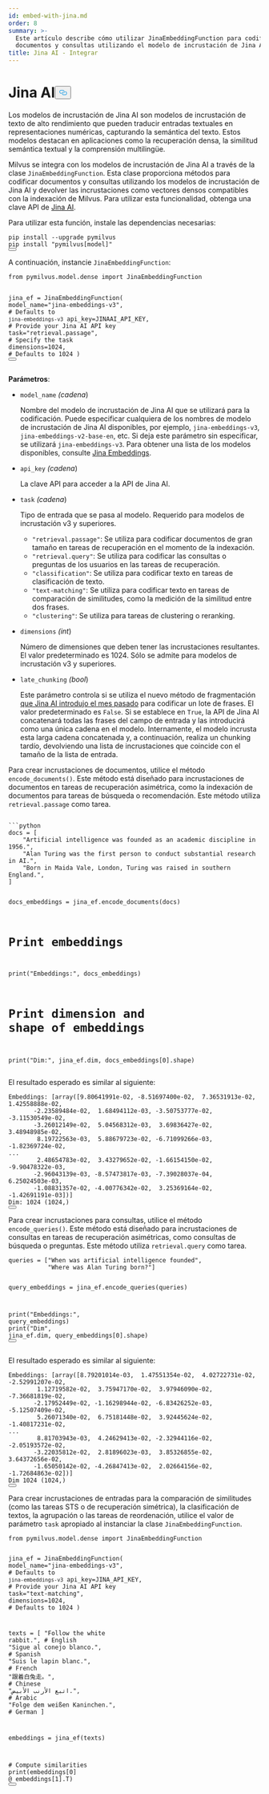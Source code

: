 ```yaml
---
id: embed-with-jina.md
order: 8
summary: >-
  Este artículo describe cómo utilizar JinaEmbeddingFunction para codificar
  documentos y consultas utilizando el modelo de incrustación de Jina AI.
title: Jina AI - Integrar
---
```

<h1 id="Jina-AI" class="common-anchor-header">Jina AI<button data-href="#Jina-AI" class="anchor-icon" translate="no">
      <svg translate="no"
        aria-hidden="true"
        focusable="false"
        height="20"
        version="1.1"
        viewBox="0 0 16 16"
        width="16"
      >
        <path
          fill="#0092E4"
          fill-rule="evenodd"
          d="M4 9h1v1H4c-1.5 0-3-1.69-3-3.5S2.55 3 4 3h4c1.45 0 3 1.69 3 3.5 0 1.41-.91 2.72-2 3.25V8.59c.58-.45 1-1.27 1-2.09C10 5.22 8.98 4 8 4H4c-.98 0-2 1.22-2 2.5S3 9 4 9zm9-3h-1v1h1c1 0 2 1.22 2 2.5S13.98 12 13 12H9c-.98 0-2-1.22-2-2.5 0-.83.42-1.64 1-2.09V6.25c-1.09.53-2 1.84-2 3.25C6 11.31 7.55 13 9 13h4c1.45 0 3-1.69 3-3.5S14.5 6 13 6z"
        ></path>
      </svg>
    </button></h1><p>Los modelos de incrustación de Jina AI son modelos de incrustación de texto de alto rendimiento que pueden traducir entradas textuales en representaciones numéricas, capturando la semántica del texto. Estos modelos destacan en aplicaciones como la recuperación densa, la similitud semántica textual y la comprensión multilingüe.</p>
<p>Milvus se integra con los modelos de incrustación de Jina AI a través de la clase <code translate="no">JinaEmbeddingFunction</code>. Esta clase proporciona métodos para codificar documentos y consultas utilizando los modelos de incrustación de Jina AI y devolver las incrustaciones como vectores densos compatibles con la indexación de Milvus. Para utilizar esta funcionalidad, obtenga una clave API de <a href="https://jina.ai/embeddings/">Jina AI</a>.</p>
<p>Para utilizar esta función, instale las dependencias necesarias:</p>
<pre><code translate="no" class="language-bash">pip install --upgrade pymilvus
pip install <span class="hljs-string">&quot;pymilvus[model]&quot;</span>
<button class="copy-code-btn"></button></code></pre>
<p>A continuación, instancie <code translate="no">JinaEmbeddingFunction</code>:</p>
<pre><code translate="no" class="language-python"><span class="hljs-keyword">from</span> pymilvus.model.dense <span class="hljs-keyword">import</span> JinaEmbeddingFunction

jina_ef = JinaEmbeddingFunction(
    model_name=<span class="hljs-string">&quot;jina-embeddings-v3&quot;</span>, <span class="hljs-comment"># Defaults to `jina-embeddings-v3`</span>
    api_key=JINAAI_API_KEY, <span class="hljs-comment"># Provide your Jina AI API key</span>
    task=<span class="hljs-string">&quot;retrieval.passage&quot;</span>, <span class="hljs-comment"># Specify the task</span>
    dimensions=<span class="hljs-number">1024</span>, <span class="hljs-comment"># Defaults to 1024</span>
)
<button class="copy-code-btn"></button></code></pre>
<p><strong>Parámetros</strong>:</p>
<ul>
<li><p><code translate="no">model_name</code> <em>(cadena</em>)</p>
<p>Nombre del modelo de incrustación de Jina AI que se utilizará para la codificación. Puede especificar cualquiera de los nombres de modelo de incrustación de Jina AI disponibles, por ejemplo, <code translate="no">jina-embeddings-v3</code>, <code translate="no">jina-embeddings-v2-base-en</code>, etc. Si deja este parámetro sin especificar, se utilizará <code translate="no">jina-embeddings-v3</code>. Para obtener una lista de los modelos disponibles, consulte <a href="https://jina.ai/embeddings">Jina Embeddings</a>.</p></li>
<li><p><code translate="no">api_key</code> <em>(cadena</em>)</p>
<p>La clave API para acceder a la API de Jina AI.</p></li>
<li><p><code translate="no">task</code> <em>(cadena</em>)</p>
<p>Tipo de entrada que se pasa al modelo. Requerido para modelos de incrustación v3 y superiores.</p>
<ul>
<li><code translate="no">&quot;retrieval.passage&quot;</code>: Se utiliza para codificar documentos de gran tamaño en tareas de recuperación en el momento de la indexación.</li>
<li><code translate="no">&quot;retrieval.query&quot;</code>: Se utiliza para codificar las consultas o preguntas de los usuarios en las tareas de recuperación.</li>
<li><code translate="no">&quot;classification&quot;</code>: Se utiliza para codificar texto en tareas de clasificación de texto.</li>
<li><code translate="no">&quot;text-matching&quot;</code>: Se utiliza para codificar texto en tareas de comparación de similitudes, como la medición de la similitud entre dos frases.</li>
<li><code translate="no">&quot;clustering&quot;</code>: Se utiliza para tareas de clustering o reranking.</li>
</ul></li>
<li><p><code translate="no">dimensions</code> <em>(int</em>)</p>
<p>Número de dimensiones que deben tener las incrustaciones resultantes. El valor predeterminado es 1024. Sólo se admite para modelos de incrustación v3 y superiores.</p></li>
<li><p><code translate="no">late_chunking</code> <em>(bool</em>)</p>
<p>Este parámetro controla si se utiliza el nuevo método de fragmentación <a href="https://arxiv.org/abs/2409.04701">que Jina AI introdujo el mes pasado</a> para codificar un lote de frases. El valor predeterminado es <code translate="no">False</code>. Si se establece en <code translate="no">True</code>, la API de Jina AI concatenará todas las frases del campo de entrada y las introducirá como una única cadena en el modelo. Internamente, el modelo incrusta esta larga cadena concatenada y, a continuación, realiza un chunking tardío, devolviendo una lista de incrustaciones que coincide con el tamaño de la lista de entrada.</p></li>
</ul>
<p>Para crear incrustaciones de documentos, utilice el método <code translate="no">encode_documents()</code>. Este método está diseñado para incrustaciones de documentos en tareas de recuperación asimétrica, como la indexación de documentos para tareas de búsqueda o recomendación. Este método utiliza <code translate="no">retrieval.passage</code> como tarea.</p>
<pre><code translate="no" class="language-python:">
```python
docs = [
    &quot;Artificial intelligence was founded as an academic discipline in 1956.&quot;,
    &quot;Alan Turing was the first person to conduct substantial research in AI.&quot;,
    &quot;Born in Maida Vale, London, Turing was raised in southern England.&quot;,
]

docs_embeddings = jina_ef.encode_documents(docs)

# Print embeddings
print(&quot;Embeddings:&quot;, docs_embeddings)
# Print dimension and shape of embeddings
print(&quot;Dim:&quot;, jina_ef.dim, docs_embeddings[0].shape)
</code></pre>
<p>El resultado esperado es similar al siguiente:</p>
<pre><code translate="no" class="language-python">Embeddings: [array([<span class="hljs-number">9.80641991e-02</span>, -<span class="hljs-number">8.51697400e-02</span>,  <span class="hljs-number">7.36531913e-02</span>,  <span class="hljs-number">1.42558888e-02</span>,
       -<span class="hljs-number">2.23589484e-02</span>,  <span class="hljs-number">1.68494112e-03</span>, -<span class="hljs-number">3.50753777e-02</span>, -<span class="hljs-number">3.11530549e-02</span>,
       -<span class="hljs-number">3.26012149e-02</span>,  <span class="hljs-number">5.04568312e-03</span>,  <span class="hljs-number">3.69836427e-02</span>,  <span class="hljs-number">3.48948985e-02</span>,
        <span class="hljs-number">8.19722563e-03</span>,  <span class="hljs-number">5.88679723e-02</span>, -<span class="hljs-number">6.71099266e-03</span>, -<span class="hljs-number">1.82369724e-02</span>,
...
        <span class="hljs-number">2.48654783e-02</span>,  <span class="hljs-number">3.43279652e-02</span>, -<span class="hljs-number">1.66154150e-02</span>, -<span class="hljs-number">9.90478322e-03</span>,
       -<span class="hljs-number">2.96043139e-03</span>, -<span class="hljs-number">8.57473817e-03</span>, -<span class="hljs-number">7.39028037e-04</span>,  <span class="hljs-number">6.25024503e-03</span>,
       -<span class="hljs-number">1.08831357e-02</span>, -<span class="hljs-number">4.00776342e-02</span>,  <span class="hljs-number">3.25369164e-02</span>, -<span class="hljs-number">1.42691191e-03</span>])]
Dim: <span class="hljs-number">1024</span> (<span class="hljs-number">1024</span>,)
<button class="copy-code-btn"></button></code></pre>
<p>Para crear incrustaciones para consultas, utilice el método <code translate="no">encode_queries()</code>. Este método está diseñado para incrustaciones de consultas en tareas de recuperación asimétricas, como consultas de búsqueda o preguntas. Este método utiliza <code translate="no">retrieval.query</code> como tarea.</p>
<pre><code translate="no" class="language-python">queries = [<span class="hljs-string">&quot;When was artificial intelligence founded&quot;</span>, 
           <span class="hljs-string">&quot;Where was Alan Turing born?&quot;</span>]

query_embeddings = jina_ef.encode_queries(queries)

<span class="hljs-built_in">print</span>(<span class="hljs-string">&quot;Embeddings:&quot;</span>, query_embeddings)
<span class="hljs-built_in">print</span>(<span class="hljs-string">&quot;Dim&quot;</span>, jina_ef.dim, query_embeddings[<span class="hljs-number">0</span>].shape)
<button class="copy-code-btn"></button></code></pre>
<p>El resultado esperado es similar al siguiente:</p>
<pre><code translate="no" class="language-python">Embeddings: [array([<span class="hljs-number">8.79201014e-03</span>,  <span class="hljs-number">1.47551354e-02</span>,  <span class="hljs-number">4.02722731e-02</span>, -<span class="hljs-number">2.52991207e-02</span>,
        <span class="hljs-number">1.12719582e-02</span>,  <span class="hljs-number">3.75947170e-02</span>,  <span class="hljs-number">3.97946090e-02</span>, -<span class="hljs-number">7.36681819e-02</span>,
       -<span class="hljs-number">2.17952449e-02</span>, -<span class="hljs-number">1.16298944e-02</span>, -<span class="hljs-number">6.83426252e-03</span>, -<span class="hljs-number">5.12507409e-02</span>,
        <span class="hljs-number">5.26071340e-02</span>,  <span class="hljs-number">6.75181448e-02</span>,  <span class="hljs-number">3.92445624e-02</span>, -<span class="hljs-number">1.40817231e-02</span>,
...
        <span class="hljs-number">8.81703943e-03</span>,  <span class="hljs-number">4.24629413e-02</span>, -<span class="hljs-number">2.32944116e-02</span>, -<span class="hljs-number">2.05193572e-02</span>,
       -<span class="hljs-number">3.22035812e-02</span>,  <span class="hljs-number">2.81896023e-03</span>,  <span class="hljs-number">3.85326855e-02</span>,  <span class="hljs-number">3.64372656e-02</span>,
       -<span class="hljs-number">1.65050142e-02</span>, -<span class="hljs-number">4.26847413e-02</span>,  <span class="hljs-number">2.02664156e-02</span>, -<span class="hljs-number">1.72684863e-02</span>])]
Dim <span class="hljs-number">1024</span> (<span class="hljs-number">1024</span>,)
<button class="copy-code-btn"></button></code></pre>
<p>Para crear incrustaciones de entradas para la comparación de similitudes (como las tareas STS o de recuperación simétrica), la clasificación de textos, la agrupación o las tareas de reordenación, utilice el valor de parámetro <code translate="no">task</code> apropiado al instanciar la clase <code translate="no">JinaEmbeddingFunction</code>.</p>
<pre><code translate="no" class="language-python"><span class="hljs-keyword">from</span> pymilvus.model.dense <span class="hljs-keyword">import</span> JinaEmbeddingFunction

jina_ef = JinaEmbeddingFunction(
    model_name=<span class="hljs-string">&quot;jina-embeddings-v3&quot;</span>, <span class="hljs-comment"># Defaults to `jina-embeddings-v3`</span>
    api_key=JINA_API_KEY, <span class="hljs-comment"># Provide your Jina AI API key</span>
    task=<span class="hljs-string">&quot;text-matching&quot;</span>,
    dimensions=<span class="hljs-number">1024</span>, <span class="hljs-comment"># Defaults to 1024</span>
)

texts = [
    <span class="hljs-string">&quot;Follow the white rabbit.&quot;</span>,  <span class="hljs-comment"># English</span>
    <span class="hljs-string">&quot;Sigue al conejo blanco.&quot;</span>,  <span class="hljs-comment"># Spanish</span>
    <span class="hljs-string">&quot;Suis le lapin blanc.&quot;</span>,  <span class="hljs-comment"># French</span>
    <span class="hljs-string">&quot;跟着白兔走。&quot;</span>,  <span class="hljs-comment"># Chinese</span>
    <span class="hljs-string">&quot;اتبع الأرنب الأبيض.&quot;</span>,  <span class="hljs-comment"># Arabic</span>
    <span class="hljs-string">&quot;Folge dem weißen Kaninchen.&quot;</span>,  <span class="hljs-comment"># German</span>
]

embeddings = jina_ef(texts)

<span class="hljs-comment"># Compute similarities</span>
<span class="hljs-built_in">print</span>(embeddings[<span class="hljs-number">0</span>] @ embeddings[<span class="hljs-number">1</span>].T)
<button class="copy-code-btn"></button></code></pre>
